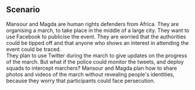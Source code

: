 ## Scenario
Mansour and Magda are human rights defenders from Africa. They are organising a march, to take place in the middle of a large city. They want to use Facebook to publicise the event. They are worried that the authorities could be tipped off and that anyone who shows an interest in attending the event could be traced.
<br>
They plan to use Twitter during the march to give updates on the progress of the march. But what if the police could monitor the tweets, and deploy squads to intercept marchers? Mansour and Magda plan how to share photos and videos of the march without revealing people's identities, because they worry that participants could face persecution.
